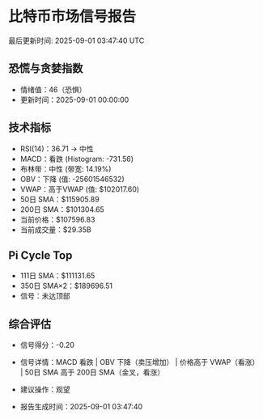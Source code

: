 # 比特币市场信号报告

最后更新时间: 2025-09-01 03:47:40 UTC

## 恐慌与贪婪指数
- 情绪值：46（恐惧）
- 更新时间：2025-09-01 00:00:00

## 技术指标
- RSI(14)：36.71 → 中性
- MACD：看跌 (Histogram: -731.56)
- 布林带：中性 (带宽: 14.19%)
- OBV：下降 (值: -25601546532)
- VWAP：高于VWAP (值: $102017.60)
- 50日 SMA：$115905.89
- 200日 SMA：$101304.65
- 当前价格：$107596.83
- 当前成交量：$29.35B

## Pi Cycle Top
- 111日 SMA：$111131.65
- 350日 SMA×2：$189696.51
- 信号：未达顶部

## 综合评估
- 信号得分：-0.20
- 信号详情：MACD 看跌 | OBV 下降（卖压增加） | 价格高于 VWAP（看涨） | 50日 SMA 高于 200日 SMA（金叉，看涨）
- 建议操作：观望

- 报告生成时间：2025-09-01 03:47:40